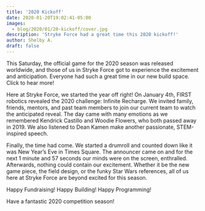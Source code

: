 ```yaml
---
title: '2020 Kickoff'
date: 2020-01-20T19:02:41-05:00
images:
  - blog/2020/01/20-kickoff/cover.jpg
description: 'Stryke Force had a great time this 2020 kickoff!'
author: Shelby A.
draft: false
---
```


This Saturday, the official game for the 2020 season was released worldwide, and those of us in Stryke Force got to experience the excitement and anticipation. Everyone had such a great time in our new build space. Click to hear more!

<!--more-->

Here at Stryke Force, we started the year off right! On January 4th, FIRST robotics revealed the 2020 challenge: Infinite Recharge. We invited family, friends, mentors, and past team members to join our current team to watch the anticipated reveal. The day came with many emotions as we remembered Kendrick Castillo and Woodie Flowers, who both passed away in 2019. We also listened to Dean Kamen make another passionate, STEM-inspired speech.

Finally, the time had come. We started a drumroll and counted down like it was New Year’s Eve in Times Square. The announcer came on and for the next 1 minute and 57 seconds our minds were on the screen, enthralled. Afterwards, nothing could contain our excitement. Whether it be the new game piece, the field design, or the funky Star Wars references, all of us here at Stryke Force are beyond excited for this season.

Happy Fundraising! Happy Building! Happy Programming!

Have a fantastic 2020 competition season!
